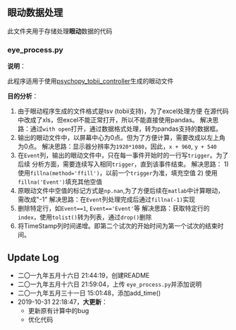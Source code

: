 ## 眼动数据处理

此文件夹用于存储处理**眼动**数据的代码

### eye_process.py

**说明**：

此程序适用于使用[psychopy_tobii_controller](<https://github.com/hsogo/psychopy_tobii_controller>)生成的眼动文件

**目的分析**：

1. 由于眼动程序生成的文件格式是tsv (tobii支持)，为了excel处理方便
   在源代码中改成了xls，但excel不能正常打开，所以不能直接使用pandas。
   解决思路：通过`with open`打开，通过数据格式处理，转为pandas支持的数据框。
2. 输出的眼动文件中，以屏幕中心为0点。但为了方便计算，需要改成以左上角为0点。
   解决思路：显示器分辨率为`1920*1080`，因此，`x + 960`, `y + 540`
3. 在`Event`列，输出的眼动文件中，只在每一事件开始时的一行写`trigger`。为了后续
   分析方面，需要连续写入相同`trigger`，直到该事件结束。
   解决思路：
       1) 使用`fillna(method='ffill')`，以前一个`trigger`为准，填充空值
       2) 使用`fillna('Event')`填充其他空值
4. 原眼动文件中空值的标记方式是`np.nan`,为了方便后续在`matlab`中计算眼动，需改成"-1"
   解决思路：在`Event`列处理完成后通过`fillna(-1)`实现
5. 删除特定行，如`Event==1`, `Event=='Event'`等
   解决思路：获取特定行的`index`，使用`tolist()`转为列表，通过`drop()`删除
6. 将TimeStamp列时间递增。即第二个试次的开始时间为第一个试次的结束时间。




## Update Log

- 二〇一九年五月十六日 21:44:19，创建README
- 二〇一九年五月十六日 21:59:04，上传 `eye_process.py`并添加说明
- 二〇一九年五月三十一日 15:01:48，添加add_time()
- 2019-10-31 22:18:47，**大更新**：
  - 更新原有计算中的bug
  - 优化代码